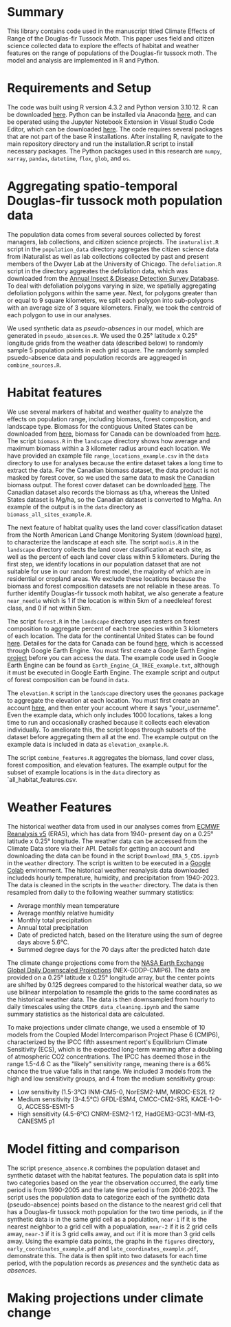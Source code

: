 # Summary

This library contains code used in the manuscript titled Climate Effects of Range of the Douglas-fir Tussock Moth. This paper uses field and citizen science collected data to explore the effects of habitat and weather features on the range of populations of the Douglas-fir tussock moth. The model and analysis are implemented in R and Python. 

# Requirements and Setup

The code was built using R version 4.3.2 and Python version 3.10.12. R can be downloaded [here](https://www.r-project.org). Python can be installed via Anaconda [here](https://docs.anaconda.com/anaconda/install/), and can be operated using the Jupyter Notebook Extension in Visual Studio Code Editor, which can be downloaded [here](https://code.visualstudio.com/download). The code requires several packages that are not part of the base R installations. After installing R, navigate to the main repository directory and run the installation.R script to install necessary packages. The Python packages used in this research are `numpy`, `xarray`, `pandas`, `datetime`, `flox`, `glob`, and `os`. 

# Aggregating spatio-temporal Douglas-fir tussock moth population data 

The population data comes from several sources collected by forest managers, lab collections, and citizen science projects. The `inaturalist.R` script in the `population_data` directory aggregates the citizen science data from iNaturalist as well as lab collections collected by past and present members of the Dwyer Lab at the University of Chicago. The `defoliation.R` script in the directory aggreates the defoliation data, which was downloaded from the [Annual Insect & Disease Detection Survey Database](https://www.fs.usda.gov/science-technology/data-tools-products/fhp-mapping-reporting/detection-surveys). To deal with defoliation polygons varying in size, we spatially aggregating defoliation polygons within the same year. Next, for polygons greater than or equal to 9 square kilometers, we split each polygon into sub-polygons with an average size of 3 square kilometers. Finally, we took the centroid of each polygon to use in our analyses. 

We used synthetic data as *pseudo-absences* in our model, which are generated in `pseudo_absences.R`. We used the 0.25&deg; latitude x 0.25&deg; longitude grids from the weather data (described below) to randomly sample 5 population points in each grid square. The randomly sampled psuedo-absence data and population records are aggreaged in `combine_sources.R`. 

# Habitat features

We use several markers of habitat and weather quality to analyze the effects on population range, including biomass, forest composition, and landscape type. Biomass for the contiguous United States can be downloaded from [here](https://data.fs.usda.gov/geodata/rastergateway/biomass/), biomass for Canada can be downloaded from [here](https://open.canada.ca/data/en/dataset/698dc612-5059-43ee-84f3-49756e6d5ad6). The script `biomass.R` in the `landscape` directory shows how average and maximum biomass within a 3 kilometer radius around each location. We have provided an example file `range_locations_example.csv` in the `data` directory to use for analyses because the entire dataset takes a long time to extract the data.  For the Canadian biomass dataset, the data product is not masked by forest cover, so we used the same data to mask the Canadian biomass output. The forest cover dataset can be downloaded [here](https://storage.googleapis.com/earthenginepartners-hansen/GFC-2023-v1.11/download.html). The Canadian dataset also records the biomass as t/ha, whereas the United States dataset is Mg/ha, so the Canadian dataset is converted to Mg/ha. An example of the output is in the `data` directory as `biomass_all_sites_example.R`.

The next feature of habitat quality uses the land cover classification dataset from the North American Land Change Monitoring System (download [here](http://www.cec.org/north-american-environmental-atlas/land-cover-2010-modis-250m/)), to characterize the landscape at each site. The script `modis.R` in the `landscape` directory collects the land cover classification at each site, as well as the percent of each land cover class within 5 kilometers. During the first step, we identify locations in our population dataset that are not suitable for use in our random forest model, the majority of which are in residential or cropland areas. We exclude these locations because the biomass and forest composition datasets are not reliable in these areas. To further identify Douglas-fir tussock moth habitat, we also generate a feature `near_needle` which is 1 if the location is within 5km of a needleleaf forest class, and 0 if not within 5km. 

The script `forest.R` in the `landscape` directory uses rasters on forest composition to aggregate percent of each tree species within 3 kilometers of each location. The data for the continental United States can be found [here](https://data.fs.usda.gov/geodata/rastergateway/forest_type/). Detailes for the data for Canada can be found [here](https://gee-community-catalog.org/projects/ca_species/), which is accessed through Google Earth Engine. You must first create a Google Earth Engine [project](https://code.earthengine.google.com/register) before you can access the data. The example code used in Google Earth Engine can be found as `Earth_Engine_CA_TREE_example.txt`, although it must be executed in Google Earth Engine. The example script and output of forest composition can be found in `data`.

The `elevation.R` script in the `landscape` directory uses the `geonames` package to aggregate the elevation at each location. You must first create an account [here](https://www.geonames.org/login), and then enter your account where it says "your_username". Even the example data, which only includes 1000 locations, takes a long time to run and occasionally crashed because it collects each elevation individually. To ameliorate this, the script loops through subsets of the dataset before aggregating them all at the end. The example output on the example data is included in data as `elevation_example.R`. 

The script `combine_features.R` aggregates the biomass, land cover class, forest composition, and elevation features. The example output for the subset of example locations is in the `data` directory as `all_habitat_features.csv.

# Weather Features

The historical weather data from used in our analyses comes from [ECMWF Reanalysis v5](https://www.ecmwf.int/en/forecasts/dataset/ecmwf-reanalysis-v5) (ERA5), which has data from 1940- present day on a 0.25&deg; latitude x 0.25&deg; longitude. The weather data can be accessed from the Climate Data store via their API. Details for getting an account and downloading the data can be found in the script `Download_ERA_5_CDS.ipynb` in the `weather` directory. The script is written to be executed in a [Google Colab](https://colab.research.google.com/) environment. The historical weather reanalysis data downloaded includeds hourly temperature, humidity, and precipitation from 1940-2023. The data is cleaned in the scripts in the `weather` directory. The data is then resampled from daily to the following weather summary statistics:

* Average monthly mean temperature
* Average monthly relative humidity
* Monthly total precipitation
* Annual total precipitation
* Date of predicted hatch, based on the literature using the sum of degree days above 5.6&deg;C.
* Summed degree days for the 70 days after the predicted hatch date

The climate change projections come from the [NASA Earth Exchange Global Daily Downscaled Projections](https://www.nccs.nasa.gov/services/data-collections/land-based-products/nex-gddp-cmip6) (NEX-GDDP-CMIP6). The data are provided on a 0.25&deg; latitude x 0.25&deg; longitude array, but the center points are shifted by 0.125 degrees compared to the historical weather data, so we use bilinear interpolation to resample the grids to the same coordinates as the historical weather data. The data is then downsampled from hourly to daily timescales using the `CMIP6_data_cleaning.ipynb` and the same summary statistics as the historical data are calculated.  

To make projections under climate change, we used a ensemble of 10 models from the Coupled Model Intercomparison Project Phase 6 (CMIP6), characterized by the IPCC fifth assesment report's Equilibrium Climate Sensitivity (ECS), which is the expected long-term warming after a doubling of atmospheric CO2 concentrations. The IPCC has deemed those in the range 1.5-4.6 C as the "likely" sensitivity range, meaning there is a 66% chance the true value falls in that range. We included 3 models from the high and low sensitivity groups, and 4 from the medium sensitivity group:

* Low sensitivity (1.5-3&deg;C) INM-CM5-0, NorESM2-MM, MIROC-ES2L f2
* Medium sensitivity (3-4.5&deg;C) GFDL-ESM4, CMCC-CM2-SR5, KACE-1-0-G, ACCESS-ESM1-5
* High sensitivity (4.5-6&deg;C) CNRM-ESM2-1 f2, HadGEM3-GC31-MM-f3, CANESM5 p1

# Model fitting and comparison

The script `presence_absence.R` combines the population dataset and synthetic dataset with the habitat features. The population data is split into two categories based on the year the observation occurred, the early time period is from 1990-2005 and the late time period is from 2006-2023. The script uses the population data to categorize each of the synthetic data (pseudo-absence) points based on the distance to the nearest grid cell that has a Douglas-fir tussock moth population for the two time periods, `in` if the synthetic data is in the same grid cell as a population, `near-1` if it is the nearest neighbor to a grid cell with a popualation, `near-2` if it is 2 grid cells away, `near-3` if it is 3 grid cells away, and `out` if it is more than 3 grid cells away. Using the example data points, the graphs in the   `figures` directory, `early_coordinates_example.pdf` and `late_coordinates_example.pdf`, demonstrate this. The data is then split into two datasets for each time period, with the population records as *presences* and the synthetic data as *absences*. 

# Making projections under climate change


